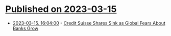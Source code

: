 # [Published on 2023-03-15](index.md)

* [2023-03-15, 16:04:00](https://slashdot.org/story/23/03/15/164215/credit-suisse-shares-sink-as-global-fears-about-banks-grow?utm_source=rss1.0mainlinkanon&utm_medium=feed) - [Credit Suisse Shares Sink as Global Fears About Banks Grow](https://slashdot.org/story/23/03/15/164215/credit-suisse-shares-sink-as-global-fears-about-banks-grow?utm_source=rss1.0mainlinkanon&utm_medium=feed)
